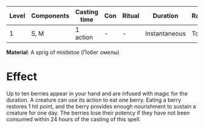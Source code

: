 | Level | Components | Casting time | Con | Ritual | Duration | Range |
|--|--|--|--|--|--|--|
|1|S, M| 1 action | - | - | Instantaneous | Touch |

**Material**: A sprig of mistletoe (Побег омелы)

# Effect
Up to ten berries appear in your hand and are infused with magic for the duration. A creature can use its action to eat one berry. Eating a berry restores 1 hit point, and the berry provides enough nourishment to sustain a creature for one day. The berries lose their potency if they have not been consumed within 24 hours of the casting of this spell.

